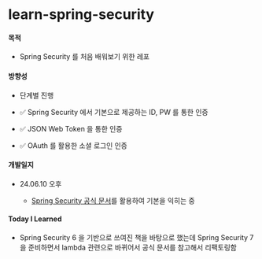 # learn-spring-security

#### 목적

- Spring Security 를 처음 배워보기 위한 레포

#### 방향성

- 단계별 진행

- :white_check_mark:  Spring Security 에서 기본으로 제공하는 ID, PW 를 통한 인증

- :white_check_mark:  JSON Web Token 을 통한 인증

- :white_check_mark: OAuth 를 활용한 소셜 로그인 인증

#### 개발일지

- 24.06.10 오후
  
  - [Spring Security 공식 문서](https://spring.io/guides/gs/securing-web)를 활용하여 기본을 익히는 중

#### Today I Learned

- Spring Security 6 을 기반으로 쓰여진 책을 바탕으로 했는데 Spring Security 7 을 준비하면서 lambda 관련으로 바뀌어서 공식 문서를 참고해서 리팩토링함
